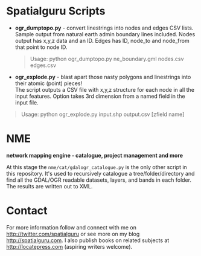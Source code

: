 Spatialguru Scripts
======================

* **ogr_dumptopo.py** - convert linestrings into nodes and edges CSV lists.  Sample output from natural earth 
   admin boundary lines included.  Nodes output has x,y,z data and an ID.  Edges has ID, node_to and node_from that
   point to node ID.

   > Usage: python ogr_dumptopo.py ne_boundary.gml nodes.csv edges.csv

* **ogr_explode.py** - blast apart those nasty polygons and linestrings into their atomic (point) pieces!  
   The script outputs a CSV file with x,y,z structure for each node in all the input features.
   Option takes 3rd dimension from a named field in the input file.

 > Usage: python ogr_explode.py input.shp output.csv [zfield name]

NME 
====

**network mapping engine - catalogue, project management and more**

At this stage the `nme/cat/gdalogr_catalogue.py` is the only other script in this repository.
It's used to recursively catalogue a tree/folder/directory and find all the GDAL/OGR
readable datasets, layers, and bands in each folder.  The results are written out
to XML.

Contact
========
For more information follow and connect with me on http://twitter.com/spatialguru or 
see more on my blog http://spatialguru.com.  I also publish books on related subjects
at http://locatepress.com (aspiring writers welcome).
